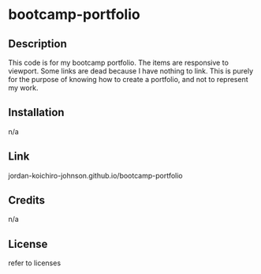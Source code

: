 # bootcamp-portfolio

## Description

This code is for my bootcamp portfolio. The items are responsive to viewport. Some links are dead because I  have nothing to link. This is purely for the purpose of knowing how to create a portfolio, and not to represent my work.

## Installation

n/a

## Link

jordan-koichiro-johnson.github.io/bootcamp-portfolio

## Credits

n/a

## License

refer to licenses